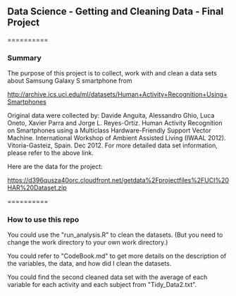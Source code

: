 ## Data Science - Getting and Cleaning Data - Final Project
==========

### Summary

The purpose of this project is to collect, work with and clean a data sets about Samsung Galaxy S smartphone from 

http://archive.ics.uci.edu/ml/datasets/Human+Activity+Recognition+Using+Smartphones 

Original data were collected by: Davide Anguita, Alessandro Ghio, Luca Oneto, Xavier Parra and Jorge L. Reyes-Ortiz. Human Activity Recognition on Smartphones using a Multiclass Hardware-Friendly Support Vector Machine. International Workshop of Ambient Assisted Living (IWAAL 2012). Vitoria-Gasteiz, Spain. Dec 2012. For more detailed data set information, please refer to the above link.


Here are the data for the project:

https://d396qusza40orc.cloudfront.net/getdata%2Fprojectfiles%2FUCI%20HAR%20Dataset.zip 



==========
### How to use this repo

You could use the "run_analysis.R" to clean the datasets. (But you need to change the work directory to your own work directory.) 

You could refer to "CodeBook.md" to get more details on the description of the variables, the data, and how did I clean the datasets.

You could find the second cleaned data set with the average of each variable for each activity and each subject from "Tidy_Data2.txt".


